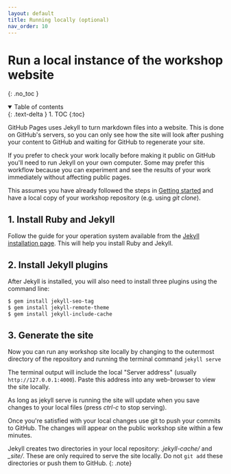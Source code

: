```yaml
---
layout: default
title: Running locally (optional)
nav_order: 10
---
```

# Run a local instance of the workshop website
{: .no_toc }

<details open markdown="block">
  <summary>
    Table of contents
  </summary>
  {: .text-delta }
1. TOC
{:toc}
</details>

GitHub Pages uses Jekyll to turn markdown files into a website. This is done on GitHub's servers, so you can only see how the site will look after pushing your content to GitHub and waiting for GitHub to regenerate your site. 

If you prefer to check your work locally before making it public on GitHub you'll need to run Jekyll on your own computer. Some may prefer this workflow because you can experiment and see the results of your work immediately without affecting public pages.

This assumes you have already followed the steps in [Getting started](https://ubc-library-rc.github.io/rc-workshop-template) and have a local copy of your workshop repository (e.g. using _git clone_).


## 1. Install Ruby and Jekyll

Follow the guide for your operation system available from the [Jekyll installation page](https://jekyllrb.com/docs/installation/#guides). This will help you install Ruby and Jekyll.

## 2. Install Jekyll plugins

After Jekyll is installed, you will also need to install three plugins using the command line:  

```bash
$ gem install jekyll-seo-tag
$ gem install jekyll-remote-theme
$ gem install jekyll-include-cache
```

## 3. Generate the site
Now you can run any workshop site locally by changing to the outermost directory of the repository and running the terminal command `jekyll serve`
 
The terminal output will include the local "Server address" (usually `http://127.0.0.1:4000`). Paste this address into any web-browser to view the site locally.  

As long as jekyll serve is running the site will update when you save changes to your local files (press _ctrl-c_ to stop serving).

Once you're satisfied with your local changes use git to push your commits to GitHub. The changes will appear on the public workshop site within a few minutes.

Jekyll creates two directories in your local repository: _.jekyll-cache/_ and *_site/*. These are only required to serve the site locally. Do not `git add` these directories or push them to GitHub.
{: .note}
